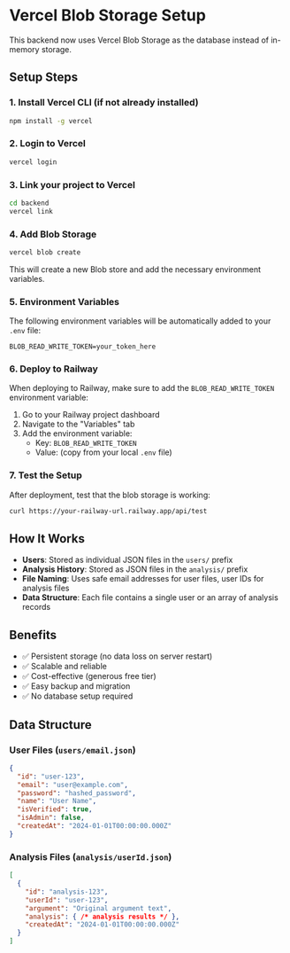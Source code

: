 # Vercel Blob Storage Setup

This backend now uses Vercel Blob Storage as the database instead of in-memory storage.

## Setup Steps

### 1. Install Vercel CLI (if not already installed)
```bash
npm install -g vercel
```

### 2. Login to Vercel
```bash
vercel login
```

### 3. Link your project to Vercel
```bash
cd backend
vercel link
```

### 4. Add Blob Storage
```bash
vercel blob create
```

This will create a new Blob store and add the necessary environment variables.

### 5. Environment Variables

The following environment variables will be automatically added to your `.env` file:

```
BLOB_READ_WRITE_TOKEN=your_token_here
```

### 6. Deploy to Railway

When deploying to Railway, make sure to add the `BLOB_READ_WRITE_TOKEN` environment variable:

1. Go to your Railway project dashboard
2. Navigate to the "Variables" tab
3. Add the environment variable:
   - Key: `BLOB_READ_WRITE_TOKEN`
   - Value: (copy from your local `.env` file)

### 7. Test the Setup

After deployment, test that the blob storage is working:

```bash
curl https://your-railway-url.railway.app/api/test
```

## How It Works

- **Users**: Stored as individual JSON files in the `users/` prefix
- **Analysis History**: Stored as JSON files in the `analysis/` prefix
- **File Naming**: Uses safe email addresses for user files, user IDs for analysis files
- **Data Structure**: Each file contains a single user or an array of analysis records

## Benefits

- ✅ Persistent storage (no data loss on server restart)
- ✅ Scalable and reliable
- ✅ Cost-effective (generous free tier)
- ✅ Easy backup and migration
- ✅ No database setup required

## Data Structure

### User Files (`users/email.json`)
```json
{
  "id": "user-123",
  "email": "user@example.com",
  "password": "hashed_password",
  "name": "User Name",
  "isVerified": true,
  "isAdmin": false,
  "createdAt": "2024-01-01T00:00:00.000Z"
}
```

### Analysis Files (`analysis/userId.json`)
```json
[
  {
    "id": "analysis-123",
    "userId": "user-123",
    "argument": "Original argument text",
    "analysis": { /* analysis results */ },
    "createdAt": "2024-01-01T00:00:00.000Z"
  }
]
``` 